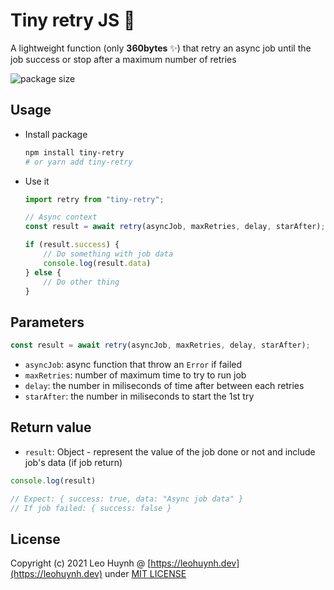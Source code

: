 # Tiny retry JS 👷

A lightweight function (only **360bytes** ✨) that retry an async job until the job success or stop after a maximum number of retries

![package size](https://i.imgur.com/pBlMS7b.png)

## Usage

- Install package

	```bash
	npm install tiny-retry
	# or yarn add tiny-retry
	```

- Use it

	```js
	import retry from "tiny-retry";

	// Async context
	const result = await retry(asyncJob, maxRetries, delay, starAfter);

	if (result.success) {
		// Do something with job data
		console.log(result.data)
	} else {
		// Do other thing
	}
	```

## Parameters

```javascript
const result = await retry(asyncJob, maxRetries, delay, starAfter);
```

- `asyncJob`: async function that throw an `Error` if failed
- `maxRetries`: number of maximum time to try to run job
- `delay`: the number in miliseconds of time after between each retries
- `starAfter`: the number in miliseconds to start the 1st try

## Return value

- `result`: Object - represent the value of the job done or not and include job's data (if job return)

```javascript
console.log(result)

// Expect: { success: true, data: "Async job data" }
// If job failed: { success: false }
```

## License

Copyright (c) 2021 Leo Huynh @ [https://leohuynh.dev](https://leohuynh.dev) under [MIT LICENSE](/LICENSE.md)

